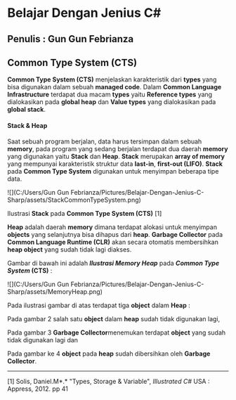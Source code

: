 # Belajar Dengan Jenius C#

## Penulis : Gun Gun Febrianza

## Common Type System (CTS)

**Common Type System (CTS)** menjelaskan karakteristik dari **types** yang bisa digunakan dalam sebuah **managed code**. Dalam **Common Language Infrastructure** terdapat dua macam **types** yaitu **Reference types** yang dialokasikan pada **global heap** dan **Value types** yang dialokasikan pada **global stack**. 

#### Stack & Heap

Saat sebuah program berjalan, data harus tersimpan dalam sebuah **memory**, pada program yang sedang berjalan terdapat dua daerah **memory** yang digunakan yaitu **Stack** dan **Heap**. **Stack** merupakan **array of memory** yang mempunyai karakteristik struktur data **last-in**, **first-out (LIFO)**. **Stack** pada **Common Type System** digunakan untuk menyimpan beberapa tipe data.

![](C:/Users/Gun Gun Febrianza/Pictures/Belajar-Dengan-Jenius-C-Sharp/assets/StackCommonTypeSystem.png)

Ilustrasi **Stack** pada **Common Type System (CTS)** [1]

**Heap** adalah daerah **memory** dimana terdapat alokasi untuk menyimpan **objects** yang selanjutnya bisa dihapus dari **heap**. **Garbage Collector** pada **Common Language Runtime (CLR)** akan secara otomatis membersihkan **heap object** yang sudah tidak lagi diakses. 

Gambar di bawah ini adalah ***Ilustrasi Memory Heap*** pada ***Common Type System* (CTS)** :

![](C:/Users/Gun Gun Febrianza/Pictures/Belajar-Dengan-Jenius-C-Sharp/assets/MemoryHeap.png)

Pada ilustrasi gambar di atas terdapat tiga **object** dalam **Heap** : 

Pada gambar 2 salah satu **object** dalam **heap** sudah tidak digunakan lagi, 

Pada gambar 3 **Garbage Collector**menemukan terdapat **object** yang sudah tidak digunakan lagi dan 

Pada gambar ke 4 **object** pada **heap** sudah dibersihkan oleh **Garbage Collector**.

---------------------

[1] Solis, Daniel.M*.* "Types, Storage & Variable", *Illustrated C#* USA : Appress, 2012. pp 41